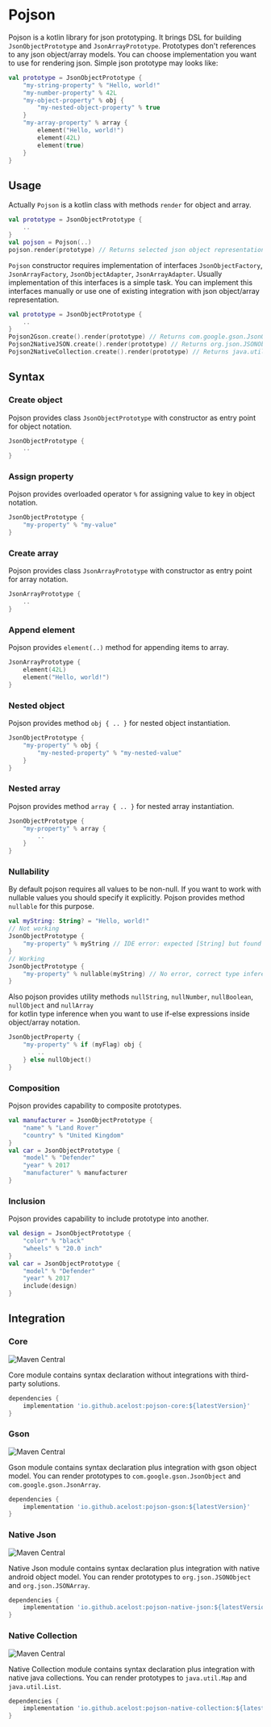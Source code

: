 # Pojson

Pojson is a kotlin library for json prototyping. It brings DSL for building `JsonObjectPrototype` and `JsonArrayPrototype`. Prototypes don't references to any json object/array models. You can choose implementation you want to use for rendering json. Simple json prototype may looks like:

```kotlin
val prototype = JsonObjectPrototype {
    "my-string-property" % "Hello, world!"
    "my-number-property" % 42L
    "my-object-property" % obj {
        "my-nested-object-property" % true
    }
    "my-array-property" % array {
        element("Hello, world!")
        element(42L)
        element(true)
    }
}
```

## Usage

Actually `Pojson` is a kotlin class with methods `render` for object and array.
```kotlin
val prototype = JsonObjectPrototype {
    ..
}
val pojson = Pojson(..)
pojson.render(prototype) // Returns selected json object representation
```
`Pojson` constructor requires implementation of interfaces `JsonObjectFactory`, `JsonArrayFactory`, `JsonObjectAdapter`, `JsonArrayAdapter`. Usually implementation of this interfaces is a simple task. You can implement this interfaces manually or use one of existing integration with json object/array representation.
```kotlin
val prototype = JsonObjectPrototype {
    ..
}
Pojson2Gson.create().render(prototype) // Returns com.google.gson.JsonObject
Pojson2NativeJSON.create().render(prototype) // Returns org.json.JSONObject
Pojson2NativeCollection.create().render(prototype) // Returns java.util.Map
```

## Syntax

### Create object
Pojson provides class `JsonObjectPrototype` with constructor as entry point for object notation.
```kotlin
JsonObjectPrototype {
    ..
}
```

### Assign property
Pojson provides overloaded operator `%` for assigning value to key in object notation.
```kotlin
JsonObjectPrototype {
    "my-property" % "my-value"
}
```

### Create array
Pojson provides class `JsonArrayPrototype` with constructor as entry point for array notation.
```kotlin
JsonArrayPrototype {
    ..
}
```

### Append element
Pojson provides `element(..)` method for appending items to array.
```kotlin
JsonArrayPrototype {
    element(42L)
    element("Hello, world!")
}
```

### Nested object
Pojson provides method `obj { .. }` for nested object instantiation.
```kotlin
JsonObjectPrototype {
    "my-property" % obj {
        "my-nested-property" % "my-nested-value"
    }
}
```

### Nested array
Pojson provides method `array { .. }` for nested array instantiation.
```kotlin
JsonObjectPrototype {
    "my-property" % array {
        ..
    }
}
```

### Nullability
By default pojson requires all values to be non-null.
If you want to work with nullable values you should specify it explicitly.
Pojson provides method `nullable` for this purpose.
```kotlin
val myString: String? = "Hello, world!"
// Not working
JsonObjectPrototype {
    "my-property" % myString // IDE error: expected [String] but found [String?]
}
// Working
JsonObjectPrototype {
    "my-property" % nullable(myString) // No error, correct type inference
}
```
Also pojson provides utility methods `nullString`, `nullNumber`, `nullBoolean`, `nullObject` and `nullArray`  
for kotlin type inference when you want to use if-else expressions inside object/array notation.
```kotlin
JsonObjectProperty {
    "my-property" % if (myFlag) obj {
        ..
    } else nullObject()
}
```

### Composition
Pojson provides capability to composite prototypes.
```kotlin
val manufacturer = JsonObjectPrototype {
    "name" % "Land Rover"
    "country" % "United Kingdom"
}
val car = JsonObjectPrototype {
    "model" % "Defender"
    "year" % 2017
    "manufacturer" % manufacturer
}
```

### Inclusion
Pojson provides capability to include prototype into another.
```kotlin
val design = JsonObjectPrototype {
    "color" % "black"
    "wheels" % "20.0 inch"
}
val car = JsonObjectPrototype {
    "model" % "Defender"
    "year" % 2017
    include(design)
}
```

## Integration

### Core

![Maven Central](https://maven-badges.herokuapp.com/maven-central/io.github.acelost/pojson-core/badge.svg)

Core module contains syntax declaration without integrations with third-party solutions.

```groovy
dependencies {
    implementation 'io.github.acelost:pojson-core:${latestVersion}'
}
```

### Gson

![Maven Central](https://maven-badges.herokuapp.com/maven-central/io.github.acelost/pojson-gson/badge.svg)

Gson module contains syntax declaration plus integration with gson object model. You can render prototypes to `com.google.gson.JsonObject` and `com.google.gson.JsonArray`.

```groovy
dependencies {
    implementation 'io.github.acelost:pojson-gson:${latestVersion}'
}
```

### Native Json

![Maven Central](https://maven-badges.herokuapp.com/maven-central/io.github.acelost/pojson-native-json/badge.svg)

Native Json module contains syntax declaration plus integration with native android object model. You can render prototypes to `org.json.JSONObject` and `org.json.JSONArray`.

```groovy
dependencies {
    implementation 'io.github.acelost:pojson-native-json:${latestVersion}'
}
```

### Native Collection

![Maven Central](https://maven-badges.herokuapp.com/maven-central/io.github.acelost/pojson-native-collection/badge.svg)

Native Collection module contains syntax declaration plus integration with native java collections. You can render prototypes to `java.util.Map` and `java.util.List`.

```groovy
dependencies {
    implementation 'io.github.acelost:pojson-native-collection:${latestVersion}'
}
```